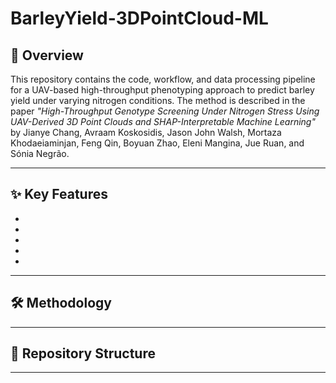 # BarleyYield-3DPointCloud-ML

## 📌 Overview
This repository contains the code, workflow, and data processing pipeline for a UAV-based high-throughput phenotyping approach to predict barley yield under varying nitrogen conditions. The method is described in the paper *"High-Throughput Genotype Screening Under Nitrogen Stress Using UAV-Derived 3D Point Clouds and SHAP-Interpretable Machine Learning"* by Jianye Chang, Avraam Koskosidis, Jason John Walsh, Mortaza Khodaeiaminjan, Feng Qin, Boyuan Zhao, Eleni Mangina, Jue Ruan, and Sónia Negrão.

---

## ✨ Key Features
- 
- 
- 
-
- 

---

## 🛠 Methodology

---

## 📂 Repository Structure

---

